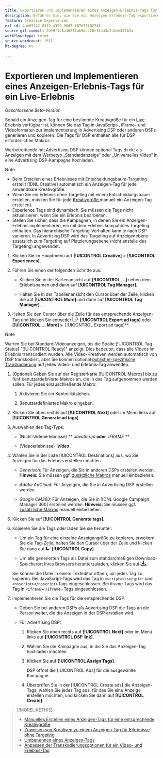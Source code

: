 ```yaml
---
title: Exportieren und Implementieren eines Anzeigen-Erlebnis-Tags für ein Live-Erlebnis
description: Erfahren Sie, wie Sie ein Anzeigen-Erlebnis-Tag exportieren und optional in eine Advertising DSP-Kampagne hochladen.
feature: Creative Experiences
exl-id: 4ae05142-8319-4329-96d7-f87d77f02745
source-git-commit: 2b98f148a46213ab9dac20e14ba5a2db4e447b3a
workflow-type: tm+mt
source-wordcount: '611'
ht-degree: 0%

---
```


# Exportieren und Implementieren eines Anzeigen-Erlebnis-Tags für ein Live-Erlebnis

*Geschlossene Beta-Version*

Sobald ein Anzeigen-Tag für eine bestimmte Kreativgröße für ein [Live](experience-about.md#experience-statuses)-Erlebnis verfügbar ist, können Sie das Tag in JavaScript-, iFrame- und Videoformaten zur Implementierung in Advertising DSP oder anderen DSPs generieren und kopieren. Die Tags für DSP enthalten alle für DSP erforderlichen Makros.

Werbetreibende mit Advertising DSP können optional Tags direkt als Anzeigen mit dem Werbetyp „Standardanzeige“ oder „Universelles Video“ in eine Advertising DSP-Kampagne hochladen.

>[!NOTE]
>
>* Beim Erstellen eines Erlebnisses mit Entscheidungsbaum-Targeting erstellt [!DNL Creative] automatisch ein Anzeigen-Tag für jede anwendbare Kreativgröße.
>* Wenn Sie ein Erlebnis ohne Targeting mit einem Entscheidungsbaum erstellen, müssen Sie für jede [ Kreativgröße ](experience-tag-create-manually.md)manuell ein Anzeigen-Tag erstellen).
>* Experience Tags sind dynamisch. Sie müssen die Tags nicht aktualisieren, wenn Sie ein Erlebnis bearbeiten.
>* Stellen Sie sicher, dass die Kampagnen, in denen Sie ein Anzeigen-Erlebnis implementieren, ein mit dem Erlebnis kompatibles Targeting enthalten. Das hierarchische Targeting-Verhalten kann je nach DSP variieren. In Advertising DSP wird das Targeting auf Anzeigenebene zusätzlich zum Targeting auf Platzierungsebene (nicht anstelle des Targeting) angewendet.

1. Klicken Sie im Hauptmenü auf **[!UICONTROL Creative]** > **[!UICONTROL Experiences]**.

1. Führen Sie einen der folgenden Schritte aus:<!-- I see multiselect, but it's not actually working for me as of 2/3 so I don't know how exporting multiple tags works.-->

   * Klicken Sie in der Kartenansicht auf **[!UICONTROL ...]** neben dem Erlebnisnamen und dann auf **[!UICONTROL Tag Manager]**.

   * Halten Sie in der Tabellenansicht den Cursor über der Zeile, klicken Sie auf **[!UICONTROL More]** und dann auf **[!UICONTROL Tag Manager]**.

1. Halten Sie den Cursor über die Zeile für das entsprechende Anzeigen-Tag und klicken Sie entweder ![Anzeigen-Tags ](/help/creative/assets/export.png "Anzeigen-Tags exportieren") **[!UICONTROL Export ad tags]** oder **[!UICONTROL ... More] > &#x200B;** [!UICONTROL Export ad tags]**.

>[!NOTE]
>
>Warten Sie bei Standard-Videoanzeigen, bis die Spalte [!UICONTROL Tag Status] &quot;[!UICONTROL Ready]&quot; anzeigt. Dies bedeutet, dass alle Videos im Erlebnis transcodiert wurden. Alle Video-Kreativen werden automatisch von DSP transkodiert, aber Sie können optional [publisher-spezifische Transkodierung](experience-tag-video-transcoding.md) auf jedes Video- und Erlebnis-Tag anwenden.

<!-- Tag Manager has only a list view, but no card view, as of 2/2. -->

1. (Optional) Geben Sie auf der Registerkarte [!UICONTROL Macros] bis zu fünf benutzerdefinierte Makros an, die in das Tag aufgenommen werden sollen. Für jedes einzuschließende Makro:

   1. Aktivieren Sie ein Kontrollkästchen.<!-- Explain more -->

   1. Benutzerdefiniertes Makro eingeben.<!-- Explain more -->

1. Klicken Sie oben rechts auf **[!UICONTROL Next]** oder im Menü links auf **[!UICONTROL Generate ad tags]**.

1. Auswählen des Tag-Typs:

   * (Nicht-Videoerlebnisse) ** *JavaScript<!-- sic -->* **&#x200B; oder &#x200B;** *IFRAME* ** <!-- sic -->.

   * (Videoerlebnisse) **&#x200B; *Video* &#x200B;**.

1. Wählen Sie in der Liste [!UICONTROL Destinations] aus, wo Sie Anzeigen für das Erlebnis erstellen möchten.

   * *Generisch:* Für Anzeigen, die Sie in anderen DSPs erstellen werden. **Hinweis:** Sie müssen ggf. [zusätzliche Makros](/help/creative/creative-macros.md) manuell einbeziehen.

   * *Adobe AdCloud:* Für Anzeigen, die Sie in Advertising DSP erstellen werden.

   * *Google CM360:* Für Anzeigen, die Sie in [!DNL Google Campaign Manager 360] erstellen werden. **Hinweis:** Sie müssen ggf. [zusätzliche Makros](/help/creative/creative-macros.md) manuell einbeziehen.

1. Klicken Sie auf **[!UICONTROL Generate tags]**.

1. Kopieren Sie die Tags oder laden Sie sie herunter:

   * Um ein Tag für eine einzelne Anzeigengröße zu kopieren, erweitern Sie die Tag-Zeile, halten Sie den Cursor über der Zeile und klicken Sie dann auf ![Kopieren](/help/creative/assets/copy.png "Kopieren") **[!UICONTROL Copy]**.<!-- why diff than "Copy to clipboard icon used to copy macros for creatives? -->

   * Um alle generierten Tags als Datei zum standardmäßigen Download-Speicherort Ihres Browsers herunterzuladen, klicken Sie auf ![Tags herunterladen](/help/creative/assets/download.png "Tags herunterladen").

   Sie können die Datei in einem Texteditor öffnen, um jedes Tag zu kopieren. Bei JavaScript-Tags wird das Tag in `<script></script>`- und `<noscript></noscript>`Tags eingeschlossen. Bei iframe-Tags wird das Tag in `<iframe></iframe>` Tags eingeschlossen.

1. Implementieren Sie die Tags für die entsprechende DSP:

   * Geben Sie bei anderen DSPs als Advertising DSP die Tags an die Person weiter, die die Anzeigen in der DSP erstellen wird.

   * Für Advertising DSP:

      1. Klicken Sie oben rechts auf **[!UICONTROL Next]** oder im Menü links auf **[!UICONTROL DSP link]**.

      1. Wählen Sie die Kampagne aus, in die Sie das Anzeigen-Tag hochladen möchten.

      1. Klicken Sie auf **[!UICONTROL Assign Tags]**.

         DSP öffnet die [!UICONTROL Ads] für die ausgewählte Kampagne.

      1. Überprüfen Sie in der [!UICONTROL Create ads] die Anzeigen-Tags, wählen Sie jedes Tag aus, für das Sie eine Anzeige erstellen möchten, und klicken Sie dann auf **[!UICONTROL Create]**.

<!-- no way to get back to the Creative Tag Manager -- you have to click back through the main menu -->

<!-- Add this info, with descriptions:

## Ad tag formats

### JavaScript

### Iframe

-->

>[!MORELIKETHIS]
>
>* [Manuelles Erstellen eines Anzeigen-Tags für eine entsprechende Kreativgröße](experience-tag-create-manually.md)
>* [Zuweisen von Kreativen zu einem Anzeigen-Tag für Erlebnisse ohne Targeting](experience-tag-assign-creatives.md)
>* [Umbenennen eines Anzeigen-Tags](experience-tag-rename.md)
>* [Anpassen der Transkodierungsoptionen für ein Video- und Erlebnis-Tag](experience-tag-video-transcoding.md)
